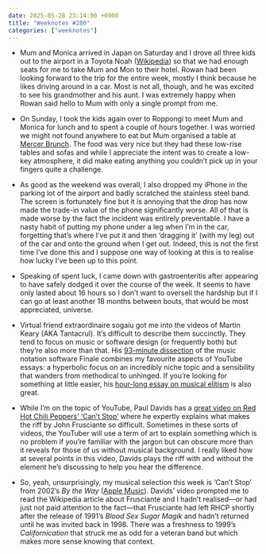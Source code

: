```yaml
---
date: 2025-05-28 23:14:00 +0900
title: "Weeknotes #280"
categories: ["weeknotes"]
---
```


- Mum and Monica arrived in Japan on Saturday and I drove all three kids out to the airport in a Toyota Noah ([Wikipedia](https://en.wikipedia.org/wiki/Toyota_Noah)) so that we had enough seats for me to take Mum and Mon to their hotel. Rowan had been looking forward to the trip for the entire week, mostly I think because he likes driving around in a car. Most is not all, though, and he was excited to see his grandmother and his aunt. I was extremely happy when Rowan said hello to Mum with only a single prompt from me.

- On Sunday, I took the kids again over to Roppongi to meet Mum and Monica for lunch and to spent a couple of hours together. I was worried we might not found anywhere to eat but Mum organised a table at [Mercer Brunch](https://www.mercer-brunch.com). The food was very nice but they had these low-rise tables and sofas and while I appreciate the intent was to create a low-key atmosphere, it did make eating anything you couldn’t pick up in your fingers quite a challenge.

- As good as the weekend was overall, I also dropped my iPhone in the parking lot of the airport and badly scratched the stainless steel band. The screen is fortunately fine but it is annoying that the drop has now made the trade-in value of the phone significantly worse. All of that is made worse by the fact the incident was entirely preventable. I have a nasty habit of putting my phone under a leg when I’m in the car, forgetting that’s where I’ve put it and then ‘dragging it’ (with my leg) out of the car and onto the ground when I get out. Indeed, this is not the first time I’ve done this and I suppose one way of looking at this is to realise how lucky I’ve been up to this point. 

- Speaking of spent luck, I came down with gastroenteritis after appearing to have safely dodged it over the course of the week. It seems to have only lasted about 16 hours so I don’t want to oversell the hardship but if I can go at least another 18 months between bouts, that would be most appreciated, universe.

- Virtual friend extraordinaire sogaiu got me into the videos of Martin Keary (AKA Tantacrul). It’s difficult to describe them succinctly. They tend to focus on music or software design (or frequently both) but they’re also more than that. His [93-minute dissection](https://youtu.be/Yqaon6YHzaU) of the music notation software Finale combines my favourite aspects of YouTube essays: a hyperbolic focus on an incredibly niche topic and a sensibility that wanders from methodical to unhinged. If you’re looking for something at little easier, his [hour-long essay on musical elitism](https://youtu.be/azpxUnIgsts) is also great.

- While I’m on the topic of YouTube, Paul Davids has a [great video on Red Hot Chili Peppers’ ‘Can’t Stop’](https://youtu.be/rcPxXXMOPIY) where he expertly explains what makes the riff by John Frusciante so difficult. Sometimes in these sorts of videos, the YouTuber will use a term of art to explain something which is no problem if you’re familiar with the jargon but can obscure more than it reveals for those of us without musical background. I really liked how at several points in this video, Davids plays the riff with and without the element he’s discussing to help you hear the difference.

- So, yeah, unsurprisingly, my musical selection this week is ‘Can’t Stop’ from 2002’s _By the Way_ ([Apple Music](https://music.apple.com/jp/album/cant-stop/945578420)). Davids’ video prompted me to read the Wikipedia article about Frusciante and I hadn’t realised—or had just not paid attention to the fact—that Frusciante had left RHCP shortly after the release of 1991’s _Blood Sex Sugar Magik_ and hadn’t returned until he was invited back in 1998. There was a freshness to 1999’s _Californication_ that struck me as odd for a veteran band but which makes more sense knowing that context.
